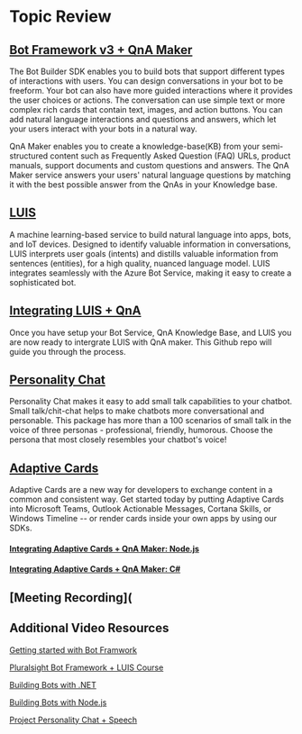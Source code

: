# Topic Review
## [Bot Framework v3 + QnA Maker](https://github.com/jCho23/BotWorkshop)
The Bot Builder SDK enables you to build bots that support different types of interactions with users. You can design conversations in your bot to be freeform. Your bot can also have more guided interactions where it provides the user choices or actions. The conversation can use simple text or more complex rich cards that contain text, images, and action buttons. You can add natural language interactions and questions and answers, which let your users interact with your bots in a natural way.

QnA Maker enables you to create a knowledge-base(KB) from your semi-structured content such as Frequently Asked Question (FAQ) URLs, product manuals, support documents and custom questions and answers. The QnA Maker service answers your users' natural language questions by matching it with the best possible answer from the QnAs in your Knowledge base.

## [LUIS](https://github.com/Azure/LearnAI-Bootcamp/blob/master/lab01.5-luis/1_LUIS.md)
A machine learning-based service to build natural language into apps, bots, and IoT devices. Designed to identify valuable information in conversations, LUIS interprets user goals (intents) and distills valuable information from sentences (entities), for a high quality, nuanced language model. LUIS integrates seamlessly with the Azure Bot Service, making it easy to create a sophisticated bot. 

## [Integrating LUIS + QnA](https://github.com/MicrosoftDocs/azure-docs/blob/master/articles/cognitive-services/QnAMaker/Tutorials/integrate-qnamaker-luis.md#web-app-bot)
Once you have setup your Bot Service, QnA Knowledge Base, and LUIS you are now ready to intergrate LUIS with QnA maker. This Github repo will guide you through the process.

## [Personality Chat](https://github.com/Microsoft/BotBuilder-PersonalityChat)
Personality Chat makes it easy to add small talk capabilities to your chatbot. Small talk/chit-chat helps to make chatbots more conversational and personable. This package has more than a 100 scenarios of small talk in the voice of three personas - professional, friendly, humorous. Choose the persona that most closely resembles your chatbot's voice!

## [Adaptive Cards](https://github.com/Microsoft/AdaptiveCards)
Adaptive Cards are a new way for developers to exchange content in a common and consistent way. Get started today by putting Adaptive Cards into Microsoft Teams, Outlook Actionable Messages, Cortana Skills, or Windows Timeline -- or render cards inside your own apps by using our SDKs.
#### [Integrating Adaptive Cards + QnA Maker: Node.js](https://github.com/Microsoft/BotFramework-Samples/tree/master/blog-samples/Node/Blog-Qna-Attachments)
#### [Integrating Adaptive Cards + QnA Maker: C#](https://github.com/Microsoft/BotFramework-Samples/blob/master/blog-samples/CSharp/Qna-Rich-Cards/Qna-Rich-Cards/Dialogs/QnaDialog.cs)


## [Meeting Recording](


## Additional Video Resources
[Getting started with Bot Framwork](https://aischool.microsoft.com/en-us/conversational/learning-paths/getting-started-with-azure-bot-framework)

[Pluralsight Bot Framework + LUIS Course](https://www.pluralsight.com/courses/microsoft-bot-framework-getting-started-update)

[Building Bots with .NET](https://aischool.microsoft.com/en-us/conversational/learning-paths/bot-framework-with-net)

[Building Bots with Node.js](https://aischool.microsoft.com/en-us/conversational/learning-paths/building-bots-with-node-js)

[Project Personality Chat + Speech](https://aischool.microsoft.com/en-us/conversational/learning-paths/building-an-intelligent-bot)
